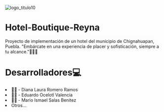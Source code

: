 ![logo_titulo10](https://github.com/ocelotlvalencia/Hotel-Boutique-Reyna/assets/102316338/47d7f28c-da34-443d-aa48-2eccfa36382c)
# Hotel-Boutique-Reyna
Proyecto de implementación de un hotel del municipio de Chignahuapan, Puebla. "Embárcate en una experiencia de placer y sofisticación, siempre a tu alcance."🏨👌🏻
# Desarrolladores💻
<li>👧🏻 - Diana Laura Romero Ramos</li>
<li>🧑🏻 - Eduardo Ocelotl Valencia</li>
<li>🧑🏻 - Mario Ismael Salas Benitez</li>
<li>Otros...</li>
